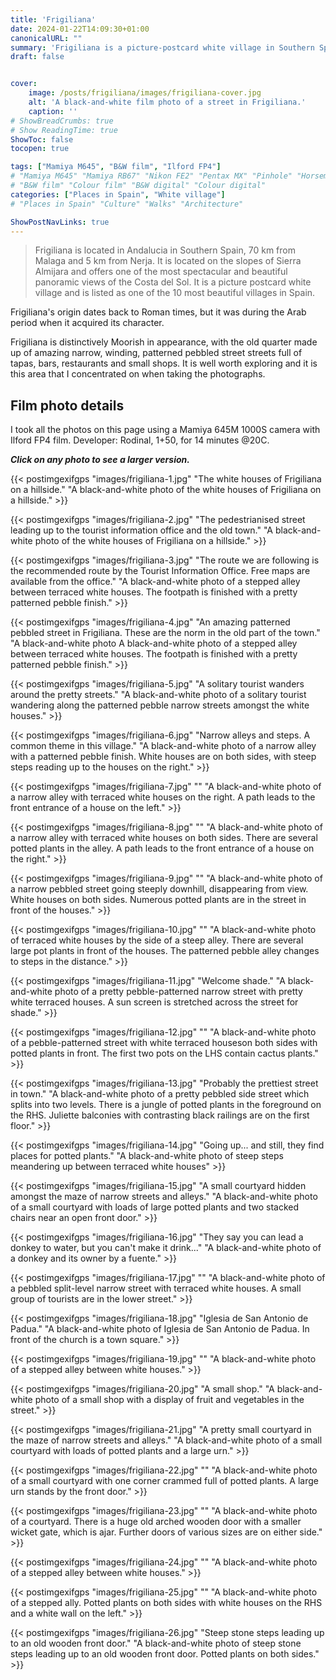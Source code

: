 ```yaml
---
title: 'Frigiliana'
date: 2024-01-22T14:09:30+01:00
canonicalURL: ""
summary: 'Frigiliana is a picture-postcard white village in Southern Spain - see twenty-four B&W film photos taken with a Mamiya M645 film camera on Ilford FP4 film.'
draft: false


cover:
    image: /posts/frigiliana/images/frigiliana-cover.jpg
    alt: 'A black-and-white film photo of a street in Frigiliana.'
    caption: ''
# ShowBreadCrumbs: true
# Show ReadingTime: true
ShowToc: false
tocopen: true

tags: ["Mamiya M645", "B&W film", "Ilford FP4"]
# "Mamiya M645" "Mamiya RB67" "Nikon FE2" "Pentax MX" "Pinhole" "Horseman VH-R" "Zeis Ikon Ikoflex"
# "B&W film" "Colour film" "B&W digital" "Colour digital"
categories: ["Places in Spain", "White village"]
# "Places in Spain" "Culture" "Walks" "Architecture"

ShowPostNavLinks: true
---
```

> Frigiliana is located in Andalucia in Southern Spain, 70 km from Malaga and 5 km from Nerja. It is located on the slopes of Sierra Almijara and offers one of the most spectacular and beautiful panoramic views of the Costa del Sol. It is a picture postcard white village and is listed as one of the 10 most beautiful villages in Spain.

Frigiliana's origin dates back to Roman times, but it was during the Arab period when it acquired its character.

Frigiliana is distinctively Moorish in appearance, with the old quarter made up of amazing narrow, winding, patterned pebbled street streets full of tapas, bars, restaurants and small shops. It is well worth exploring and it is this area that I concentrated on when taking the photographs.

## Film photo details

I took all the photos on this page using a Mamiya 645M 1000S camera with Ilford FP4 film. Developer: Rodinal, 1+50, for 14 minutes @20C.

***Click on any photo to see a larger version.***

{{< postimgexifgps "images/frigiliana-1.jpg" 
"The white houses of Frigiliana on a hillside." 
"A black-and-white photo of the white houses of Frigiliana on a hillside." >}}

{{< postimgexifgps "images/frigiliana-2.jpg" 
"The pedestrianised street leading up to the tourist information office and the old town." 
"A black-and-white photo of the white houses of Frigiliana on a hillside." >}}

{{< postimgexifgps "images/frigiliana-3.jpg" 
"The route we are following is the recommended route by the Tourist Information Office. Free maps are available from the office." 
"A black-and-white photo of a stepped alley between terraced white houses. The footpath is finished with a pretty patterned pebble finish." >}}

{{< postimgexifgps "images/frigiliana-4.jpg" 
"An amazing patterned pebbled street in Frigiliana. These are the norm in the old part of the town." 
"A black-and-white photo A black-and-white photo of a stepped alley between terraced white houses. The footpath is finished with a pretty patterned pebble finish." >}}

{{< postimgexifgps "images/frigiliana-5.jpg" 
"A solitary tourist wanders around the pretty streets." 
"A black-and-white photo of a solitary tourist wandering along the patterned pebble narrow streets amongst the white houses." >}}

{{< postimgexifgps "images/frigiliana-6.jpg" 
"Narrow alleys and steps. A common theme in this village." 
"A black-and-white photo of a narrow alley with a patterned pebble finish. White houses are on both sides, with steep steps reading up to the houses on the right." >}}

{{< postimgexifgps "images/frigiliana-7.jpg" 
"" 
"A black-and-white photo of a narrow alley with terraced white houses on the right. A path leads to the front entrance of a house on the left." >}}

{{< postimgexifgps "images/frigiliana-8.jpg" 
"" 
"A black-and-white photo of a narrow alley with terraced white houses on both sides. There are several potted plants in the alley. A path leads to the front entrance of a house on the right." >}}

{{< postimgexifgps "images/frigiliana-9.jpg" 
"" 
"A black-and-white photo of a narrow pebbled street going steeply downhill, disappearing from view. White houses on both sides. Numerous potted plants are in the street in front of the houses." >}}

{{< postimgexifgps "images/frigiliana-10.jpg" 
"" 
"A black-and-white photo of terraced white houses by the side of a steep alley. There are several large pot plants in front of the houses. The patterned pebble alley changes to steps in the distance." >}}

{{< postimgexifgps "images/frigiliana-11.jpg" 
"Welcome shade." 
"A black-and-white photo of a pretty pebble-patterned narrow street with pretty white terraced houses. A sun screen is stretched across the street for shade." >}}

{{< postimgexifgps "images/frigiliana-12.jpg" 
"" 
"A black-and-white photo of a pebble-patterned street with white terraced houseson both sides with potted plants in front. The first two pots on the LHS contain cactus plants." >}}

{{< postimgexifgps "images/frigiliana-13.jpg" 
"Probably the prettiest street in town." 
"A black-and-white photo of a pretty pebbled side street which splits into two levels. There is a jungle of potted plants in the foreground on the RHS. Juliette balconies with contrasting black railings are on the first floor." >}}

{{< postimgexifgps "images/frigiliana-14.jpg" 
"Going up... and still, they find places for potted plants." 
"A black-and-white photo of steep steps meandering up between terraced white houses" >}}

{{< postimgexifgps "images/frigiliana-15.jpg" 
"A small courtyard hidden amongst the maze of narrow streets and alleys." 
"A black-and-white photo of a small courtyard with loads of large potted plants and two stacked chairs near an open front door." >}}

{{< postimgexifgps "images/frigiliana-16.jpg" 
"They say you can lead a donkey to water, but you can't make it drink..." 
"A black-and-white photo of a donkey and its owner by a fuente." >}}

{{< postimgexifgps "images/frigiliana-17.jpg" 
"" 
"A black-and-white photo of a pebbled split-level narrow street with terraced white houses. A small group of tourists are in the lower street." >}}

{{< postimgexifgps "images/frigiliana-18.jpg" 
"Iglesia de San Antonio de Padua." 
"A black-and-white photo of Iglesia de San Antonio de Padua. In front of the church is a town square." >}}

{{< postimgexifgps "images/frigiliana-19.jpg" 
"" 
"A black-and-white photo of a stepped alley between white houses." >}}

{{< postimgexifgps "images/frigiliana-20.jpg" 
"A small shop." 
"A black-and-white photo of a small shop with a display of fruit and vegetables in the street." >}}

{{< postimgexifgps "images/frigiliana-21.jpg" 
"A pretty small courtyard in the maze of narrow streets and alleys." 
"A black-and-white photo of a small courtyard with loads of potted plants and a large urn." >}}

{{< postimgexifgps "images/frigiliana-22.jpg" 
"" 
"A black-and-white photo of a small courtyard with one corner crammed full of potted plants. A large urn stands by the front door." >}}

{{< postimgexifgps "images/frigiliana-23.jpg" 
"" 
"A black-and-white photo of a courtyard. There is a huge old arched wooden door with a smaller wicket gate, which is ajar. Further doors of various sizes are on either side." >}}

{{< postimgexifgps "images/frigiliana-24.jpg" 
"" 
"A black-and-white photo of a stepped alley between white houses." >}}

{{< postimgexifgps "images/frigiliana-25.jpg" 
"" 
"A black-and-white photo of a stepped ally. Potted plants on both sides with white houses on the RHS and a white wall on the left." >}}

{{< postimgexifgps "images/frigiliana-26.jpg" 
"Steep stone steps leading up to an old wooden front door." 
"A black-and-white photo of steep stone steps leading up to an old wooden front door. Potted plants on both sides." >}}


